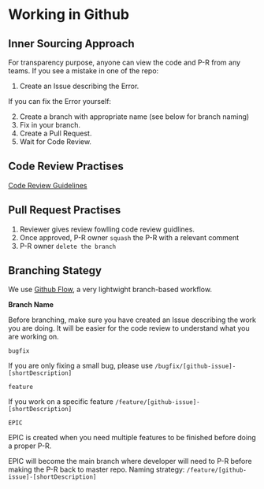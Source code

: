 #  Working in Github

##  Inner Sourcing Approach

For transparency purpose, anyone can view the code and P-R from any teams. If you see a mistake in one of the repo:

1. Create an Issue describing the Error.

If you can fix the Error yourself:

2. Create a branch with appropriate name (see below for branch naming)
3. Fix in your branch.
4. Create a Pull Request.
5. Wait for Code Review.

## Code Review Practises

[Code Review Guidelines](./review.md)

## Pull Request Practises

1. Reviewer gives review fowlling code review guidlines.
2. Once approved, P-R owner `squash` the P-R with a relevant comment
3. P-R owner `delete the branch`

## Branching Stategy

We use [Github Flow](https://guides.github.com/introduction/flow/), a very lightwight branch-based workflow.

**Branch Name**

Before branching, make sure you have created an Issue describing the work you are doing. It will be easier for the code review to understand what you are working on.

`bugfix`

If you are only fixing a small bug, please use `/bugfix/[github-issue]-[shortDescription]`

`feature`

If you work on a specific feature `/feature/[github-issue]-[shortDescription]`

`EPIC`

EPIC is created when you need multiple features to be finished before doing a proper P-R.

EPIC will become the main branch where developer will need to P-R before making the P-R back to master repo. Naming strategy: `/feature/[github-issue]-[shortDescription]`


